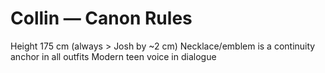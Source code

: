 # Collin — Canon Rules
Height 175 cm (always > Josh by ~2 cm)
Necklace/emblem is a continuity anchor in all outfits
Modern teen voice in dialogue
